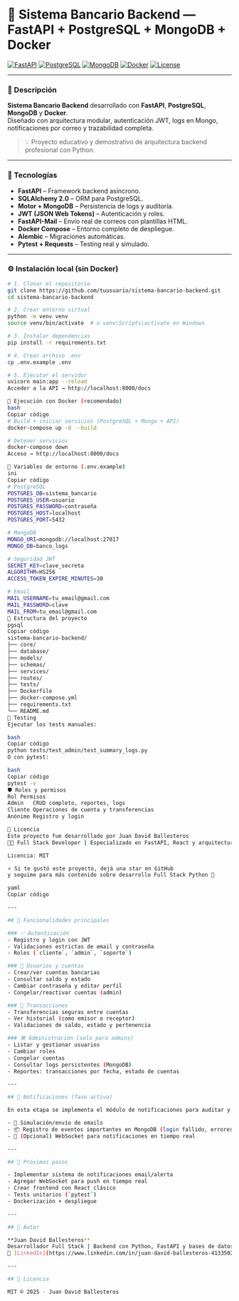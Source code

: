 # 🏦 Sistema Bancario Backend — FastAPI + PostgreSQL + MongoDB + Docker

[![FastAPI](https://img.shields.io/badge/FastAPI-0.116.1-009688?logo=fastapi)](https://fastapi.tiangolo.com/)
[![PostgreSQL](https://img.shields.io/badge/PostgreSQL-15-blue?logo=postgresql)](https://www.postgresql.org/)
[![MongoDB](https://img.shields.io/badge/MongoDB-7.0-brightgreen?logo=mongodb)](https://www.mongodb.com/)
[![Docker](https://img.shields.io/badge/Docker-ready-blue?logo=docker)](https://www.docker.com/)
[![License](https://img.shields.io/badge/license-MIT-green)](LICENSE)

---

### 📘 Descripción

**Sistema Bancario Backend** desarrollado con **FastAPI**, **PostgreSQL**, **MongoDB** y **Docker**.  
Diseñado con arquitectura modular, autenticación JWT, logs en Mongo, notificaciones por correo y trazabilidad completa.

> 💡 Proyecto educativo y demostrativo de arquitectura backend profesional con Python.

---

### 🧠 Tecnologías

- **FastAPI** – Framework backend asíncrono.
- **SQLAlchemy 2.0** – ORM para PostgreSQL.
- **Motor + MongoDB** – Persistencia de logs y auditoría.
- **JWT (JSON Web Tokens)** – Autenticación y roles.
- **FastAPI-Mail** – Envío real de correos con plantillas HTML.
- **Docker Compose** – Entorno completo de despliegue.
- **Alembic** – Migraciones automáticas.
- **Pytest + Requests** – Testing real y simulado.

---

### ⚙️ Instalación local (sin Docker)

```bash
# 1. Clonar el repositorio
git clone https://github.com/tuusuario/sistema-bancario-backend.git
cd sistema-bancario-backend

# 2. Crear entorno virtual
python -m venv venv
source venv/bin/activate  # o venv\Scripts\activate en Windows

# 3. Instalar dependencias
pip install -r requirements.txt

# 4. Crear archivo .env
cp .env.example .env

# 5. Ejecutar el servidor
uvicorn main:app --reload
Acceder a la API → http://localhost:8000/docs

🐳 Ejecución con Docker (recomendado)
bash
Copiar código
# Build + iniciar servicios (PostgreSQL + Mongo + API)
docker-compose up -d --build

# Detener servicios
docker-compose down
Acceso → http://localhost:8000/docs

🔐 Variables de entorno (.env.example)
ini
Copiar código
# PostgreSQL
POSTGRES_DB=sistema_bancario
POSTGRES_USER=usuario
POSTGRES_PASSWORD=contraseña
POSTGRES_HOST=localhost
POSTGRES_PORT=5432

# MongoDB
MONGO_URI=mongodb://localhost:27017
MONGO_DB=banco_logs

# Seguridad JWT
SECRET_KEY=clave_secreta
ALGORITHM=HS256
ACCESS_TOKEN_EXPIRE_MINUTES=30

# Email
MAIL_USERNAME=tu_email@gmail.com
MAIL_PASSWORD=clave
MAIL_FROM=tu_email@gmail.com
📂 Estructura del proyecto
pgsql
Copiar código
sistema-bancario-backend/
├── core/
├── database/
├── models/
├── schemas/
├── services/
├── routes/
├── tests/
├── Dockerfile
├── docker-compose.yml
├── requirements.txt
└── README.md
🧪 Testing
Ejecutar los tests manuales:

bash
Copiar código
python tests/test_admin/test_summary_logs.py
O con pytest:

bash
Copiar código
pytest -v
🛡️ Roles y permisos
Rol	Permisos
Admin	CRUD completo, reportes, logs
Cliente	Operaciones de cuenta y transferencias
Anónimo	Registro y login

🧾 Licencia
Este proyecto fue desarrollado por Juan David Ballesteros
🧑‍💻 Full Stack Developer | Especializado en FastAPI, React y arquitectura escalable

Licencia: MIT

⭐ Si te gustó este proyecto, dejá una star en GitHub
y seguime para más contenido sobre desarrollo Full Stack Python 🚀

yaml
Copiar código

---

## 🔐 Funcionalidades principales

### ✅ Autenticación
- Registro y login con JWT
- Validaciones estrictas de email y contraseña
- Roles (`cliente`, `admin`, `soporte`)

### 👥 Usuarios y cuentas
- Crear/ver cuentas bancarias
- Consultar saldo y estado
- Cambiar contraseña y editar perfil
- Congelar/reactivar cuentas (admin)

### 💸 Transacciones
- Transferencias seguras entre cuentas
- Ver historial (como emisor o receptor)
- Validaciones de saldo, estado y pertenencia

### 🛠️ Administración (solo para admins)
- Listar y gestionar usuarios
- Cambiar roles
- Congelar cuentas
- Consultar logs persistentes (MongoDB)
- Reportes: transacciones por fecha, estado de cuentas

---

## 🔔 Notificaciones (fase activa)

En esta etapa se implementa el módulo de notificaciones para auditar y alertar al usuario:

- 📩 Simulación/envío de emails
- 📦 Registro de eventos importantes en MongoDB (login fallido, errores, transferencias)
- 🔔 (Opcional) WebSocket para notificaciones en tiempo real

---

## 🧪 Próximos pasos

- Implementar sistema de notificaciones email/alerta
- Agregar WebSocket para push en tiempo real
- Crear frontend con React clásico
- Tests unitarios (`pytest`)
- Dockerización + despliegue

---

## 🧠 Autor

**Juan David Ballesteros**  
Desarrollador Full Stack | Backend con Python, FastAPI y bases de datos relacionales y no relacionales.  
🔗 [LinkedIn](https://www.linkedin.com/in/juan-david-ballesteros-413350260)

---

## 📜 Licencia

MIT © 2025 - Juan David Ballesteros